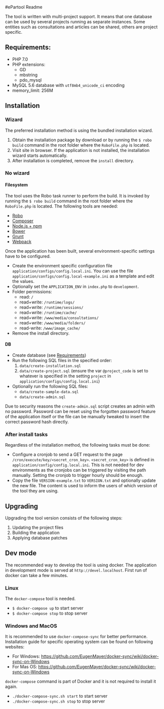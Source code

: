 #ePartool Readme

The tool is written with multi-project support. It means that one database can be used by several projects running as separate instances. Some entities such as consultations and articles can be shared, others are project specific.

## Requirements:

* PHP 7.0
* PHP extensions:
    * GD
    * mbstring
    * pdo_mysql
* MySQL 5.6 database with `utf8mb4_unicode_ci` encoding
* memory_limit: 256M


## Installation

### Wizard
The preferred installation method is using the bundled installation wizard.

1. Obtain the installation package by download or by running the `$ robo build` command in the root folder where the `RoboFile.php` is located. 
2. Visit site in browser. If the application is not installed, the installation wizard starts automatically.
3. After installation is completed, remove the `install` directory.

### No wizard
#### Filesystem
The tool uses the Robo task runner to perform the build. It is invoked by running the `$ robo build` command in the root folder where the `RoboFile.php` is located. The following tools are needed:

* [Robo](http://robo.li/)
* [Composer](https://getcomposer.org/)
* [Node.js + npm](http://nodejs.org/)
* [Bower](http://bower.io/)
* [Grunt](http://gruntjs.com/)
* [Webpack](https://webpack.github.io/)

Once the application has been built, several environment-specific settings have to be configured.

* Create the environment specific configuration file `application/configs/config.local.ini`.
You can use the file `application/configs/config.local-example.ini` as a template and edit the values.
* Optionally set the `APPLICATION_ENV` in `index.php` to `development`.
* Folder permissions:
    + read: `/`
    + read+write: `/runtime/logs/`
    + read+write: `/runtime/sessions/`
    + read+write: `/runtime/cache/`
    + read+write: `/www/media/consultations/`
    + read+write: `/www/media/folders/`
    + read-write: `/www/image_cache/`
* Remove the install directory.

#### DB
* Create database (see [Requirements](#Requirements))
* Run the following SQL files in the specified order:
    1. `data/create-installation.sql`
    2. `data/create-project.sql` (ensure the var `@project_code` is set to whatever is specified in the setting `project` in `application/configs/config.local.ini`)
* Optionally run the following SQL files:
    * `data/create-sample-data.sql`
    * `data/create-admin.sql`

Due to security reasons the `create-admin.sql` script creates an admin with no password. Password can be reset using the forgotten password feature of the application itself or the file can be manually tweaked to insert the correct password hash directly.

### After install tasks
Regardless of the installation method, the following tasks must be done:

* Configure a cronjob to send a GET request to the page `/cron/execute/key/<secret_cron_key>`. `<secret_cron_key>` is defined in `application/config/config.local.ini`. This is not needed for dev environments as the cronjobs can be triggered by visiting the path manually. Setting the cronjob to trigger hourly should be enough.
* Copy the file `VERSION-example.txt` to `VERSION.txt` and optionally update the new file. The content is used to inform the users of which version of the tool they are using.


## Upgrading

Upgrading the tool version consists of the following steps:
1. Updating the project files
2. Building the application
3. Applying database patches


## Dev mode

The recommended way to develop the tool is using docker. The application in development mode is served at `http://devel.localhost`. First run of docker can take a few minutes.

### Linux
The `docker-compose` tool is needed.

* `$ docker-compose up` to start server
* `$ docker-compose stop` to stop server
 
### Windows and MacOS
It is recommended to use `docker-compose-sync` for better performance.
Installation guide for specific operating system can be found on following websites:

* For Windows: https://github.com/EugenMayer/docker-sync/wiki/docker-sync-on-Windows
* For Mas OS: https://github.com/EugenMayer/docker-sync/wiki/docker-sync-on-Windows

`docker-compose` command is part of Docker and it is not required to install it again.

* `./docker-compose-sync.sh start` to start server
* `./docker-compose-sync.sh stop` to stop server
